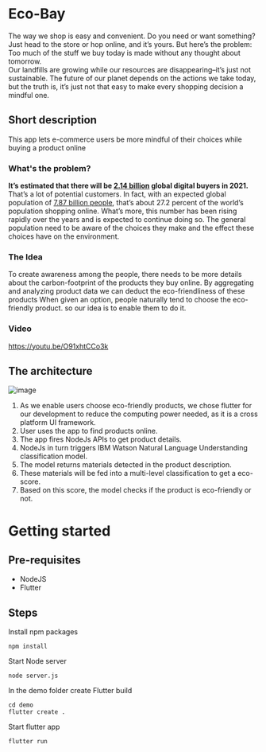 # Eco-Bay
The way we shop is easy and convenient. Do you need or want something? Just head to the store or hop online, and it’s yours. 
But here’s the problem: Too much of the stuff we buy today is made without any thought about tomorrow.  
Our landfills are growing while our resources are disappearing–it’s just not sustainable.   The future of our planet depends on the actions we take today, but the truth is, it’s just not that easy to make every shopping decision a mindful one.

## Short description
This app lets e-commerce users be more mindful of their choices while buying a product online


### What's the problem?
 **It’s estimated that there will be  [2.14 billion](https://www.oberlo.com/statistics/how-many-people-shop-online)  global digital buyers in 2021.**
That’s a lot of potential customers.
In fact, with an expected global population of [7.87 billion people](http://www.worldometers.info/world-population/world-population-projections/), that’s about 27.2 percent of the world’s population shopping online.
What’s more, this number has been rising rapidly over the years and is expected to continue doing so.
The general population need to be aware of the choices they make and the effect these choices have on the environment.

### The Idea
To create awareness among the people, there needs to be more details about the carbon-footprint of the products they buy online. By aggregating and analyzing product data we can deduct the eco-friendliness of these products 
When given an option, people naturally tend to choose the eco-friendly product. so our idea is to enable them to do it.
### Video
https://youtu.be/O91xhtCCo3k


## The architecture
![image](https://user-images.githubusercontent.com/49270259/122597023-62675180-d088-11eb-8fa8-8394c6b058e2.png)

1. As we enable users choose eco-friendly products, we chose flutter for our development to reduce the computing power needed, as it is a cross platform UI framework.
2. User uses the app to find products online. 
3. The app fires NodeJs APIs to get product details.  
4. NodeJs in turn triggers IBM Watson Natural Language Understanding classification model.  
5. The model returns materials detected in the product description.  
6. These materials will be fed into a multi-level classification to get a eco-score.  
7. Based on this score, the model checks if the product is eco-friendly or not.

# Getting started
## Pre-requisites

 - NodeJS
 - Flutter
 

## Steps

Install npm packages

    npm install

Start Node server
	
    node server.js

In the demo folder create Flutter build

    cd demo
    flutter create .

Start flutter app

    flutter run

